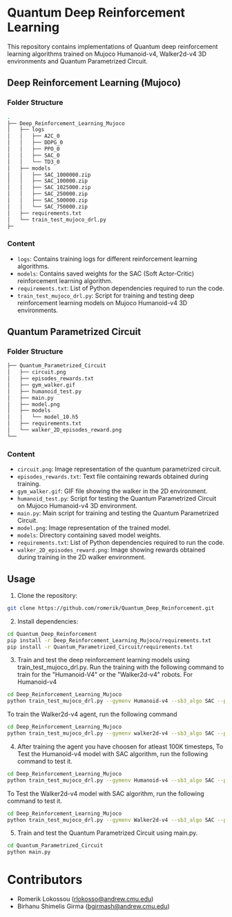 # Quantum Deep Reinforcement Learning

This repository contains implementations of Quantum deep reinforcement learning algorithms trained on Mujoco Humanoid-v4, Walker2d-v4 3D environments and Quantum Parametrized Circuit.

## Deep Reinforcement Learning (Mujoco)

### Folder Structure

```bash
.
├── Deep_Reinforcement_Learning_Mujoco
│   ├── logs
│   │   ├── A2C_0
│   │   ├── DDPG_0
│   │   ├── PPO_0
│   │   ├── SAC_0
│   │   └── TD3_0
│   ├── models
│   │   ├── SAC_1000000.zip
│   │   ├── SAC_100000.zip
│   │   ├── SAC_1025000.zip
│   │   ├── SAC_250000.zip
│   │   ├── SAC_500000.zip
│   │   └── SAC_750000.zip
│   ├── requirements.txt
│   └── train_test_mujoco_drl.py
├─
```


### Content
- `logs`: Contains training logs for different reinforcement learning algorithms.
- `models`: Contains saved weights for the SAC (Soft Actor-Critic) reinforcement learning algorithm.
- `requirements.txt`: List of Python dependencies required to run the code.
- `train_test_mujoco_drl.py`: Script for training and testing deep reinforcement learning models on Mujoco Humanoid-v4 3D environments.

## Quantum Parametrized Circuit

### Folder Structure

```bash
├── Quantum_Parametrized_Circuit
│   ├── circuit.png
│   ├── episodes_rewards.txt
│   ├── gym_walker.gif
│   ├── humanoid_test.py
│   ├── main.py
│   ├── model.png
│   ├── models
│   │   └── model_10.h5
│   ├── requirements.txt
│   └── walker_2D_episodes_reward.png
└──
```


### Content
- `circuit.png`: Image representation of the quantum parametrized circuit.
- `episodes_rewards.txt`: Text file containing rewards obtained during training.
- `gym_walker.gif`: GIF file showing the walker in the 2D environment.
- `humanoid_test.py`: Script for testing the Quantum Parametrized Circuit on Mujoco Humanoid-v4 3D environment.
- `main.py`: Main script for training and testing the Quantum Parametrized Circuit.
- `model.png`: Image representation of the trained model.
- `models`: Directory containing saved model weights.
- `requirements.txt`: List of Python dependencies required to run the code.
- `walker_2D_episodes_reward.png`: Image showing rewards obtained during training in the 2D walker environment.

## Usage
1. Clone the repository:

```bash
git clone https://github.com/romerik/Quantum_Deep_Reinforcement.git
```

2. Install dependencies:

```bash
cd Quantum_Deep_Reinforcement
pip install -r Deep_Reinforcement_Learning_Mujoco/requirements.txt
pip install -r Quantum_Parametrized_Circuit/requirements.txt
```

3. Train and test the deep reinforcement learning models using train_test_mujoco_drl.py.
   Run the training with the following command to train for the "Humanoid-V4" or the "Walker2d-v4" robots.
   For Humanoid-v4
```bash
cd Deep_Reinforcement_Learning_Mujoco
python train_test_mujoco_drl.py --gymenv Humanoid-v4 --sb3_algo SAC --policy_type MlpPolicy --learning_rate 0.003 --train  
```
   To train the Walker2d-v4 agent, run the following command
```bash
cd Deep_Reinforcement_Learning_Mujoco
python train_test_mujoco_drl.py --gymenv walker2d-v4 --sb3_algo SAC --policy_type MlpPolicy --learning_rate 0.003 --train  
```
4. After training the agent you have choosen for atleast 100K timesteps, 
   To Test the Humanoid-v4 model with SAC algorithm, run the following command to test it.
```bash
cd Deep_Reinforcement_Learning_Mujoco
python train_test_mujoco_drl.py --gymenv Humanoid-v4 --sb3_algo SAC --policy_type MlpPolicy --learning_rate 0.001 --test ./models/SAC_100000.zip
```
   To Test the Walker2d-v4 model with SAC algorithm, run the following command to test it.
```bash
cd Deep_Reinforcement_Learning_Mujoco
python train_test_mujoco_drl.py --gymenv Walker2d-v4 --sb3_algo SAC --policy_type MlpPolicy --learning_rate 0.001 --test ./models/SAC_100000.zip
```
5. Train and test the Quantum Parametrized Circuit using main.py.

```bash
cd Quantum_Parametrized_Circuit
python main.py
```

# Contributors
- Romerik Lokossou (rlokosso@andrew.cmu.edu)
- Birhanu Shimelis Girma (bgirmash@andrew.cmu.edu)


